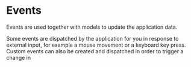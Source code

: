 # Events

Events are used together with models to update the application data.

Some events are dispatched by the application for you in response to external input, for example a mouse movement or a keyboard key press. Custom events can also be created and dispatched in order to trigger a change in 
